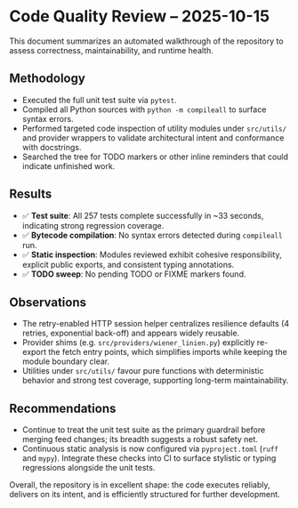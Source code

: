 # Code Quality Review – 2025-10-15

This document summarizes an automated walkthrough of the repository to assess correctness, maintainability, and runtime health.

## Methodology

- Executed the full unit test suite via `pytest`.
- Compiled all Python sources with `python -m compileall` to surface syntax errors.
- Performed targeted code inspection of utility modules under `src/utils/` and provider wrappers to validate architectural intent and conformance with docstrings.
- Searched the tree for TODO markers or other inline reminders that could indicate unfinished work.

## Results

- ✅ **Test suite**: All 257 tests complete successfully in ~33 seconds, indicating strong regression coverage.
- ✅ **Bytecode compilation**: No syntax errors detected during `compileall` run.
- ✅ **Static inspection**: Modules reviewed exhibit cohesive responsibility, explicit public exports, and consistent typing annotations.
- ✅ **TODO sweep**: No pending TODO or FIXME markers found.

## Observations

- The retry-enabled HTTP session helper centralizes resilience defaults (4 retries, exponential back-off) and appears widely reusable.
- Provider shims (e.g. `src/providers/wiener_linien.py`) explicitly re-export the fetch entry points, which simplifies imports while keeping the module boundary clear.
- Utilities under `src/utils/` favour pure functions with deterministic behavior and strong test coverage, supporting long-term maintainability.

## Recommendations

- Continue to treat the unit test suite as the primary guardrail before merging feed changes; its breadth suggests a robust safety net.
- Continuous static analysis is now configured via `pyproject.toml` (`ruff` and `mypy`). Integrate these checks into CI to surface stylistic or typing regressions alongside the unit tests.

Overall, the repository is in excellent shape: the code executes reliably, delivers on its intent, and is efficiently structured for further development.
